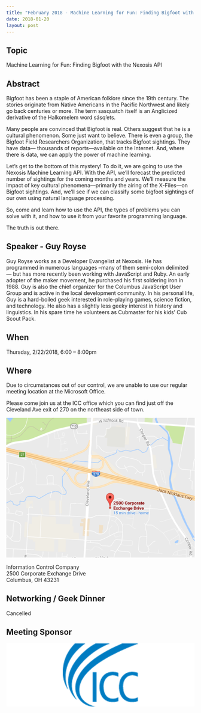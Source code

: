 ```yaml
---
title: "February 2018 - Machine Learning for Fun: Finding Bigfoot with the Nexosis API"
date: 2018-01-20
layout: post
---
```


## Topic

Machine Learning for Fun: Finding Bigfoot with the Nexosis API

## Abstract

Bigfoot has been a staple of American folklore since the 19th century. The stories originate from Native Americans in the Pacific Northwest and likely go back centuries or more. The term sasquatch itself is an Anglicized derivative of the Halkomelem word sásq’ets.

Many people are convinced that Bigfoot is real. Others suggest that he is a cultural phenomenon. Some just want to believe. There is even a group, the Bigfoot Field Researchers Organization, that tracks Bigfoot sightings. They have data— thousands of reports—available on the Internet. And, where there is data, we can apply the power of machine learning.

Let’s get to the bottom of this mystery! To do it, we are going to use the Nexosis Machine Learning API. With the API, we’ll forecast the predicted number of sightings for the coming months and years. We’ll measure the impact of key cultural phenomena—primarily the airing of the X-Files—on Bigfoot sightings. And, we’ll see if we can classify some bigfoot sightings of our own using natural language processing.

So, come and learn how to use the API, the types of problems you can solve with it, and how to use it from your favorite programming language.

The truth is out there.

## Speaker - Guy Royse

Guy Royse works as a Developer Evangelist at Nexosis. He has programmed in numerous languages –many of them semi-colon delimited — but has more recently been working with JavaScript and Ruby. An early adopter of the maker movement, he purchased his first soldering iron in 1988. Guy is also the chief organizer for the Columbus JavaScript User Group and is active in the local development community.   In his personal life, Guy is a hard-boiled geek interested in role-playing games, science fiction, and technology. He also has a slightly less geeky interest in history and linguistics. In his spare time he volunteers as Cubmaster for his kids’ Cub Scout Pack.

## When

Thursday, 2/22/2018, 6:00 – 8:00pm

## Where

Due to circumstances out of our control, we are unable to use our regular meeting location at the Microsoft Office.

Please come join us at the ICC office which you can find just off the Cleveland Ave exit of 270 on the northeast side of town.

<a href="https://www.google.com/maps/place/2500+Corporate+Exchange+Dr,+Columbus,+OH+43231/"><img src="/images/maps/icc.png" alt="Google Map of 2500 Corporate Exchange Dr, Columbus, OH 43231"></a>

Information Control Company<br/>
2500 Corporate Exchange Drive<br/>
Columbus, OH 43231

## Networking / Geek Dinner

Cancelled

## Meeting Sponsor

[![ICC](/images/sponsors/icc_large.png)](https://www.icctechnology.com/)
